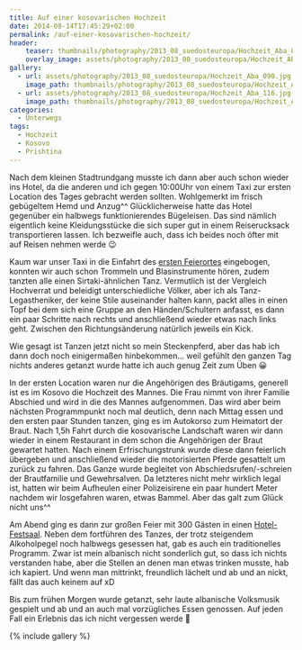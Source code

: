 ```yaml
---
title: Auf einer kosovarischen Hochzeit
date: 2014-08-14T17:45:29+02:00
permalink: /auf-einer-kosovarischen-hochzeit/
header:
    teaser: thumbnails/photography/2013_08_suedosteuropa/Hochzeit_Aba_090.jpg
    overlay_image: assets/photography/2013_08_suedosteuropa/Hochzeit_Aba_090.jpg
gallery:
  - url: assets/photography/2013_08_suedosteuropa/Hochzeit_Aba_090.jpg
    image_path: thumbnails/photography/2013_08_suedosteuropa/Hochzeit_Aba_090.jpg
  - url: assets/photography/2013_08_suedosteuropa/Hochzeit_Aba_116.jpg
    image_path: thumbnails/photography/2013_08_suedosteuropa/Hochzeit_Aba_116.jpg
categories:
  - Unterwegs
tags:
  - Hochzeit
  - Kosovo
  - Prishtina
---
```


Nach dem kleinen Stadtrundgang musste ich dann aber auch schon wieder ins Hotel, da die anderen und ich gegen 10:00Uhr 
von einem Taxi zur ersten Location des Tages gebracht werden sollten. Wohlgemerkt im frisch gebügeltem Hemd und Anzug^^ 
Glücklicherweise hatte das Hotel gegenüber ein halbwegs funktionierendes Bügeleisen. 
Das sind nämlich eigentlich keine Kleidungsstücke die sich super gut in einem Reiserucksack transportieren lassen. 
Ich bezweifle auch, dass ich beides noch öfter mit auf Reisen nehmen werde 😉

Kaum war unser Taxi in die Einfahrt des [ersten Feierortes](https://www.youtube.com/watch?v=YMoqp-S6MdA) eingebogen, 
konnten wir auch schon Trommeln und Blasinstrumente hören, zudem tanzten alle einen Sirtaki-ähnlichen Tanz. 
Vermutlich ist der Vergleich Hochverrat und beleidigt unterschiedliche Völker, aber ich als Tanz-Legastheniker, 
der keine Stile auseinander halten kann, packt alles in einen Topf bei dem sich eine Gruppe an den Händen/Schultern anfasst, 
es dann ein paar Schritte nach rechts und anschließend wieder etwas nach links geht. Zwischen den Richtungsänderung natürlich jeweils ein Kick.

Wie gesagt ist Tanzen jetzt nicht so mein Steckenpferd, aber das hab ich dann doch noch einigermaßen hinbekommen…
weil gefühlt den ganzen Tag nichts anderes getanzt wurde hatte ich auch genug Zeit zum Üben 😀

In der ersten Location waren nur die Angehörigen des Bräutigams, generell ist es im Kosovo die Hochzeit des Mannes. 
Die Frau nimmt von ihrer Familie Abschied und wird in die des Mannes aufgenommen. 
Das wird aber beim nächsten Programmpunkt noch mal deutlich, denn nach Mittag essen und den ersten paar Stunden tanzen, 
ging es im Autokorso zum Heimatort der Braut. Nach 1,5h Fahrt durch die kosovarische Landschaft waren wir dann wieder in 
einem Restaurant in dem schon die Angehörigen der Braut gewartet hatten. 
Nach einem Erfrischungstrunk wurde diese dann feierlich übergeben und anschließend wieder die motorisierten Pferde gesattelt um zurück zu fahren. 
Das Ganze wurde begleitet von Abschiedsrufen/-schreien der Brautfamilie und Gewehrsalven. Da letzteres nicht mehr wirklich legal ist, 
hatten wir beim Aufheulen einer Polizeisirene ein paar hundert Meter nachdem wir losgefahren waren, etwas Bammel. 
Aber das galt zum Glück nicht uns^^

Am Abend ging es dann zur großen Feier mit 300 Gästen in einen [Hotel-Festsaal](http://www.emeraldhotel.info/?message=true&FaqeID=1). 
Neben dem fortführen des Tanzes, der trotz steigendem Alkoholpegel noch halbwegs gesessen hat, gab es auch ein traditionelles Programm. 
Zwar ist mein albanisch nicht sonderlich gut, so dass ich nichts verstanden habe, aber die Stellen an denen man etwas trinken musste, hab ich kapiert. 
Und wenn man mittrinkt, freundlich lächelt und ab und an nickt, fällt das auch keinem auf xD

Bis zum frühen Morgen wurde getanzt, sehr laute albanische Volksmusik gespielt und ab und an auch mal vorzügliches Essen genossen. 
Auf jeden Fall ein Erlebnis das ich nicht vergessen werde 🙂

{% include gallery %}
